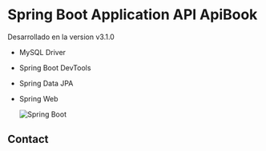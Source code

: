 # Spring Boot Application API ApiBook

Desarrollado en la version v3.1.0

* 	MySQL Driver
*	Spring Boot DevTools
*	Spring Data JPA
*	Spring Web


	![Spring Boot](https://encrypted-tbn0.gstatic.com/images?q=tbn:ANd9GcRpwwkqx7-SLCLn3hgnqaNolgqoi0I-v4HWgQ&usqp=CAU)


<!-- CONTACT -->

## Contact